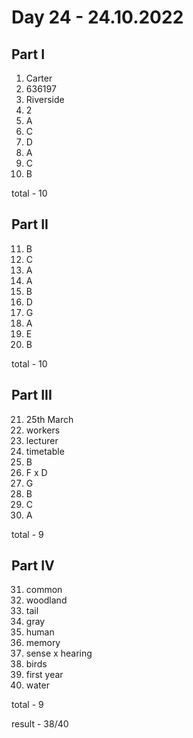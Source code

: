 # Day 24 - 24.10.2022

## Part I

1. Carter
2. 636197
3. Riverside
4. 2
5. A
6. C
7. D
8. A
9. C
10. B

total - 10

## Part II

11. B
12. C
13. A
14. A
15. B
16. D
17. G
18. A
19. E
20. B

total - 10

## Part III

21. 25th March
22. workers
23. lecturer
24. timetable
25. B
26. F x D
27. G
28. B
29. C
30. A

total - 9

## Part IV

31. common
32. woodland
33. tail
34. gray
35. human
36. memory
37. sense x hearing
38. birds
39. first year
40. water 

total - 9

result - 38/40